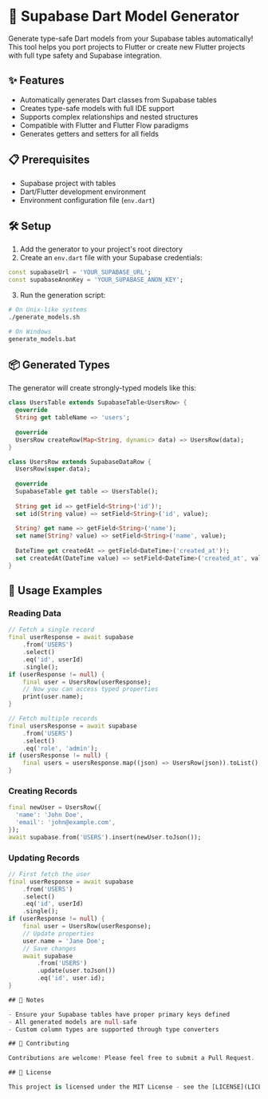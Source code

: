# 🚀 Supabase Dart Model Generator

Generate type-safe Dart models from your Supabase tables automatically! This tool helps you port projects to Flutter or create new Flutter projects with full type safety and Supabase integration.

## ✨ Features

- Automatically generates Dart classes from Supabase tables
- Creates type-safe models with full IDE support
- Supports complex relationships and nested structures
- Compatible with Flutter and Flutter Flow paradigms
- Generates getters and setters for all fields

## 📋 Prerequisites

- Supabase project with tables
- Dart/Flutter development environment
- Environment configuration file (`env.dart`)

## 🛠️ Setup

1. Add the generator to your project's root directory
2. Create an `env.dart` file with your Supabase credentials:

```dart
const supabaseUrl = 'YOUR_SUPABASE_URL';
const supabaseAnonKey = 'YOUR_SUPABASE_ANON_KEY';
```

3. Run the generation script:
```bash
# On Unix-like systems
./generate_models.sh

# On Windows
generate_models.bat
```

## 📦 Generated Types

The generator will create strongly-typed models like this:

```dart
class UsersTable extends SupabaseTable<UsersRow> {
  @override
  String get tableName => 'users';
  
  @override
  UsersRow createRow(Map<String, dynamic> data) => UsersRow(data);
}

class UsersRow extends SupabaseDataRow {
  UsersRow(super.data);
  
  @override
  SupabaseTable get table => UsersTable();
  
  String get id => getField<String>('id')!;
  set id(String value) => setField<String>('id', value);
  
  String? get name => getField<String>('name');
  set name(String? value) => setField<String>('name', value);
  
  DateTime get createdAt => getField<DateTime>('created_at')!;
  set createdAt(DateTime value) => setField<DateTime>('created_at', value);
}
```

## 🚀 Usage Examples

### Reading Data
```dart
// Fetch a single record
final userResponse = await supabase
    .from('USERS')
    .select()
    .eq('id', userId)
    .single();
if (userResponse != null) {
    final user = UsersRow(userResponse);
    // Now you can access typed properties
    print(user.name);
}

// Fetch multiple records
final usersResponse = await supabase
    .from('USERS')
    .select()
    .eq('role', 'admin');
if (usersResponse != null) {
    final users = usersResponse.map((json) => UsersRow(json)).toList();
}
```

### Creating Records
```dart
final newUser = UsersRow({
  'name': 'John Doe',
  'email': 'john@example.com',
});
await supabase.from('USERS').insert(newUser.toJson());
```

### Updating Records
```dart
// First fetch the user
final userResponse = await supabase
    .from('USERS')
    .select()
    .eq('id', userId)
    .single();
if (userResponse != null) {
    final user = UsersRow(userResponse);
    // Update properties
    user.name = 'Jane Doe';
    // Save changes
    await supabase
        .from('USERS')
        .update(user.toJson())
        .eq('id', user.id);
}

## 📝 Notes

- Ensure your Supabase tables have proper primary keys defined
- All generated models are null-safe
- Custom column types are supported through type converters

## 🤝 Contributing

Contributions are welcome! Please feel free to submit a Pull Request.

## 📄 License

This project is licensed under the MIT License - see the [LICENSE](LICENSE) file for details.
